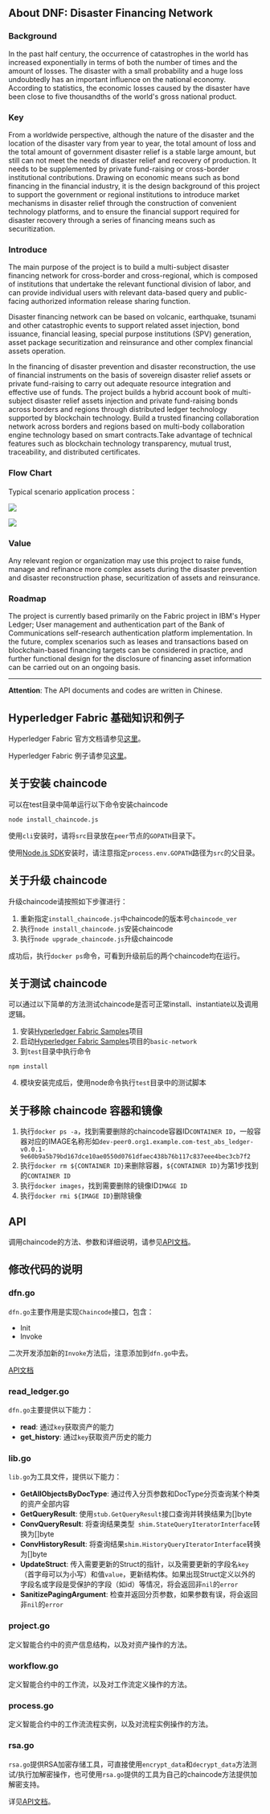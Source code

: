 ## About DNF: Disaster Financing Network
 
### Background
In the past half century, the occurrence of catastrophes in the world has increased exponentially in terms of both the number of times and the amount of losses. The disaster with a small probability and a huge loss undoubtedly has an important influence on the national economy. According to statistics, the economic losses caused by the disaster have been close to five thousandths of the world's gross national product.

### Key

From a worldwide perspective, although the nature of the disaster and the location of the disaster vary from year to year, the total amount of loss and the total amount of government disaster relief is a stable large amount, but still can not meet the needs of disaster relief and recovery of production. It needs to be supplemented by private fund-raising or cross-border institutional contributions. Drawing on economic means such as bond financing in the financial industry, it is the design background of this project to support the government or regional institutions to introduce market mechanisms in disaster relief through the construction of convenient technology platforms, and to ensure the financial support required for disaster recovery through a series of financing means such as securitization.

### Introduce

The main purpose of the project is to build a multi-subject disaster financing network for cross-border and cross-regional, which is composed of institutions that undertake the relevant functional division of labor, and can provide individual users with relevant data-based query and public-facing authorized information release sharing function.

Disaster financing network can be based on volcanic, earthquake, tsunami and other catastrophic events to support related asset injection, bond issuance, financial leasing, special purpose institutions (SPV) generation, asset package securitization and reinsurance and other complex financial assets operation. 

In the financing of disaster prevention and disaster reconstruction, the use of financial instruments on the basis of sovereign disaster relief assets or private fund-raising to carry out adequate resource integration and effective use of funds. The project builds a hybrid account book of multi-subject disaster relief assets injection and private fund-raising bonds across borders and regions through distributed ledger technology supported by blockchain technology. Build a trusted financing collaboration network across borders and regions based on multi-body collaboration engine technology based on smart contracts.Take advantage of technical features such as blockchain technology transparency, mutual trust, traceability, and distributed certificates.

### Flow Chart

Typical scenario application process：

![](./docs/images/image2.png)

![](./docs/images/image2.png)

### Value

Any relevant region or organization may use this project to raise funds, manage and refinance more complex assets during the disaster prevention and disaster reconstruction phase, securitization of assets and reinsurance.

### Roadmap

The project is currently based primarily on the Fabric project in IBM's Hyper Ledger; User management and authentication part of the Bank of Communications self-research authentication platform implementation. In the future, complex scenarios such as leases and transactions based on blockchain-based financing targets can be considered in practice, and further functional design for the disclosure of financing asset information can be carried out on an ongoing basis.

---

**Attention**: The API documents and codes are written in Chinese.

## Hyperledger Fabric 基础知识和例子

Hyperledger Fabric 官方文档请参见[这里](https://hyperledger-fabric.readthedocs.io/en/release/)。

Hyperledger Fabric 例子请参见[这里](https://github.com/hyperledger/fabric-samples)。

## 关于安装 chaincode

可以在test目录中简单运行以下命令安装chaincode

````
node install_chaincode.js
````

使用``cli``安装时，请将``src``目录放在``peer``节点的``GOPATH``目录下。

使用[Node.js SDK](https://github.com/hyperledger/fabric-sdk-node)安装时，请注意指定``process.env.GOPATH``路径为``src``的父目录。

## 关于升级 chaincode

升级chaincode请按照如下步骤进行：

1. 重新指定``install_chaincode.js``中chaincode的版本号``chaincode_ver``
2. 执行``node install_chaincode.js``安装chaincode
3. 执行``node upgrade_chaincode.js``升级chaincode

成功后，执行``docker ps``命令，可看到升级前后的两个chaincode均在运行。

## 关于测试 chaincode

可以通过以下简单的方法测试chaincode是否可正常install、instantiate以及调用逻辑。

1. 安装[Hyperledger Fabric Samples](http://hyperledger-fabric.readthedocs.io/en/latest/samples.html)项目
2. 启动[Hyperledger Fabric Samples](http://hyperledger-fabric.readthedocs.io/en/latest/samples.html)项目的``basic-network``
3. 到``test``目录中执行命令
````
npm install
````
4. 模块安装完成后，使用node命令执行``test``目录中的测试脚本

## 关于移除 chaincode 容器和镜像

1. 执行``docker ps -a``，找到需要删除的chaincode容器ID``CONTAINER ID``，一般容器对应的IMAGE名称形如``dev-peer0.org1.example.com-test_abs_ledger-v0.0.1-9e60b9a5b79bd167dce10ae0550d0761dfaec438b76b117c837eee4bec3cb7f2``
2. 执行``docker rm ${CONTAINER ID}``来删除容器，``${CONTAINER ID}``为第1步找到的``CONTAINER ID``
3. 执行``docker images``，找到需要删除的镜像ID``IMAGE ID``
4. 执行``docker rmi ${IMAGE ID}``删除镜像

## API

调用chaincode的方法、参数和详细说明，请参见[API文档](./docs/README.md)。

## 修改代码的说明

### dfn.go

``dfn.go``主要作用是实现``Chaincode``接口，包含：
- Init
- Invoke

二次开发添加新的``Invoke``方法后，注意添加到``dfn.go``中去。

[API文档](https://github.com/hyperledger/fabric/blob/release/core/chaincode/shim/interfaces.go#L28)

### read_ledger.go

``dfn.go``主要提供以下能力：
- **read**: 通过``key``获取资产的能力
- **get_history**: 通过``key``获取资产历史的能力

### lib.go

``lib.go``为工具文件，提供以下能力：
- **GetAllObjectsByDocType**: 通过传入分页参数和DocType分页查询某个种类的资产全部内容
- **GetQueryResult**: 使用``stub.GetQueryResult``接口查询并转换结果为[]byte
- **ConvQueryResult**: 将查询结果类型`` shim.StateQueryIteratorInterface``转换为[]byte
- **ConvHistoryResult**: 将查询结果``shim.HistoryQueryIteratorInterface``转换为[]byte
- **UpdateStruct**: 传入需要更新的Struct的指针，以及需要更新的字段名``key``（首字母可以为小写）和值``value``，更新结构体。如果出现Struct定义以外的字段名或字段是受保护的字段（如id）等情况，将会返回非``nil``的``error``
- **SanitizePagingArgument**: 检查并返回分页参数，如果参数有误，将会返回非``nil``的``error``

### project.go

定义智能合约中的资产信息结构，以及对资产操作的方法。

### workflow.go

定义智能合约中的工作流，以及对工作流定义操作的方法。

### process.go

定义智能合约中的工作流流程实例，以及对流程实例操作的方法。

### rsa.go

``rsa.go``提供RSA加密存储工具，可直接使用``encrypt_data``和``decrypt_data``方法测试/执行加解密操作，也可使用`rsa.go`提供的工具为自己的chaincode方法提供加解密支持。

详见[API文档](./docs/rsa_API.md)。
